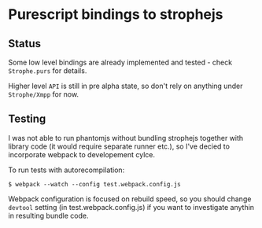 # Purescript bindings to strophejs

## Status

Some low level bindings are already implemented and tested - check `Strophe.purs` for details.

Higher level `API` is still in pre alpha state, so don't rely on anything under `Strophe/Xmpp` for now.


## Testing

I was not able to run phantomjs without bundling strophejs together with library code (it would require separate runner etc.), so I've decied to incorporate webpack to developement cylce.

To run tests with autorecompilation:

    $ webpack --watch --config test.webpack.config.js

Webpack configuration is focused on rebuild speed, so you should change `devtool` setting (in test.webpack.config.js) if you want to investigate anythin in resulting bundle code.
